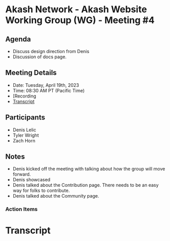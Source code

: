 # Akash Network - Akash Website Working Group (WG) - Meeting #4

## Agenda

- Discuss design direction from Denis
- Discussion of docs page.

## Meeting Details

- Date: Tuesday, April 19th, 2023
- Time: 08:30 AM PT (Pacific Time)
- [Recording
- [Transcript](#transcript)

## Participants

- Denis Lelic
- Tyler Wright
- Zach Horn


## Notes

- Denis kicked off the meeting with talking about how the group will move forward.
- Denis showcased 
- Denis talked about the Contribution page. There needs to be an easy way for folks to contribute.
- Denis talked about the Community page.






### Action Items


# **Transcript**



